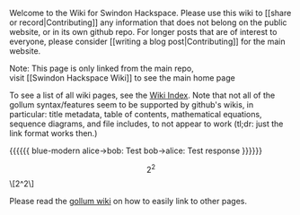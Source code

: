 <!-- Note: the following gollum tag doesn't work :( -->
<!-- --- title: Swindon Hackspace Wiki -->

Welcome to the Wiki for Swindon Hackspace.  Please use this wiki to [[share or record|Contributing]] any information that does not belong on the public website, or in its own github repo.  For longer posts that are of interest to everyone, please consider [[writing a blog post|Contributing]] for the main website.

Note: This page is only linked from the main repo,  
visit [[Swindon Hackspace Wiki]] to see the main home page

To see a list of all wiki pages, see the [Wiki Index](_pages).  Note that not all of the gollum syntax/features seem to be supported by github's wikis, in particular: title metadata, table of contents, mathematical equations, sequence diagrams, and file includes, to not appear to work (tl;dr: just the link format works then.)

{{{{{{ blue-modern
  alice->bob: Test
  bob->alice: Test response
}}}}}}

$$2^2$$
\\\[2^2\\\]



Please read the [gollum wiki](https://github.com/gollum/gollum/wiki#bracket-tags) on how to easily link to other pages.
